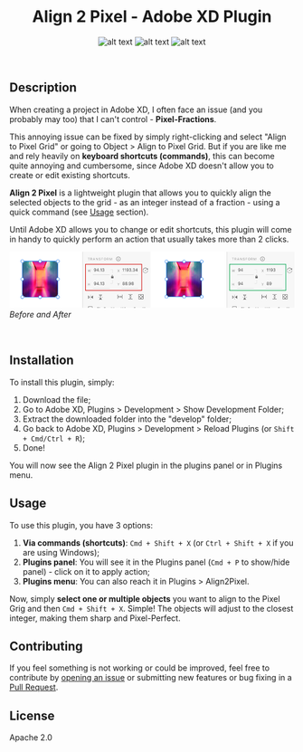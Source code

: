 <h1 align="center">Align 2 Pixel - Adobe XD Plugin</h1>

<div align="center">
  
![alt text](https://img.shields.io/badge/plugin-Adobe%20XD-blueviolet) 
![alt text](https://img.shields.io/badge/version-0.0.1-blue) 
![alt text](https://img.shields.io/github/license/hugompfigueira/align2pixel-xd-plugin) 

</div>
<br/>

## Description

When creating a project in Adobe XD, I often face an issue (and you probably may too) that I can't control - **Pixel-Fractions**.

This annoying issue can be fixed by simply right-clicking and select "Align to Pixel Grid" or going to Object > Align to Pixel Grid. But if you are like me and rely heavily on **keyboard shortcuts (commands)**, this can become quite annoying and cumbersome, since Adobe XD doesn't allow you to create or edit existing shortcuts.

**Align 2 Pixel** is a lightweight plugin that allows you to quickly align the selected objects to the grid - as an integer instead of a fraction - using a quick command (see [Usage](https://github.com/hugompfigueira/align2pixel-xd-plugin/blob/main/README.md#usage) section). 

Until Adobe XD allows you to change or edit shortcuts, this plugin will come in handy to quickly perform an action that usually takes more than 2 clicks.

![Before and After applying the align2pixel](https://github.com/hugompfigueira/align2pixel-xd-plugin/blob/main/before-and-after.png "Before and After")
_Before and After_

<br/>

## Installation

To install this plugin, simply:

1. Download the file;
2. Go to Adobe XD, Plugins > Development > Show Development Folder;
3. Extract the downloaded folder into the "develop" folder;
4. Go back to Adobe XD, Plugins > Development > Reload Plugins (or `Shift + Cmd/Ctrl + R`);
5. Done!

You will now see the Align 2 Pixel plugin in the plugins panel or in Plugins menu.
<br/>

## Usage

To use this plugin, you have 3 options:

1. **Via commands (shortcuts)**: `Cmd + Shift + X` (or `Ctrl + Shift + X` if you are using Windows);
2. **Plugins panel**: You will see it in the Plugins panel (`Cmd + P` to show/hide panel) - click on it to apply action;
3. **Plugins menu**: You can also reach it in Plugins > Align2Pixel.

Now, simply **select one or multiple objects** you want to align to the Pixel Grig and then `Cmd + Shift + X`. Simple! 
The objects will adjust to the closest integer, making them sharp and Pixel-Perfect.

## Contributing

If you feel something is not working or could be improved, feel free to contribute by [opening an issue](https://github.com/hugompfigueira/align2pixel-xd-plugin/issues) or submitting new features or bug fixing in a [Pull Request](https://github.com/hugompfigueira/align2pixel-xd-plugin/pulls).

## License

Apache 2.0
